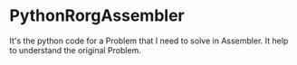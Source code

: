 # PythonRorgAssembler
It's the python code for a Problem that I need to solve in Assembler. It help to understand the original Problem.
